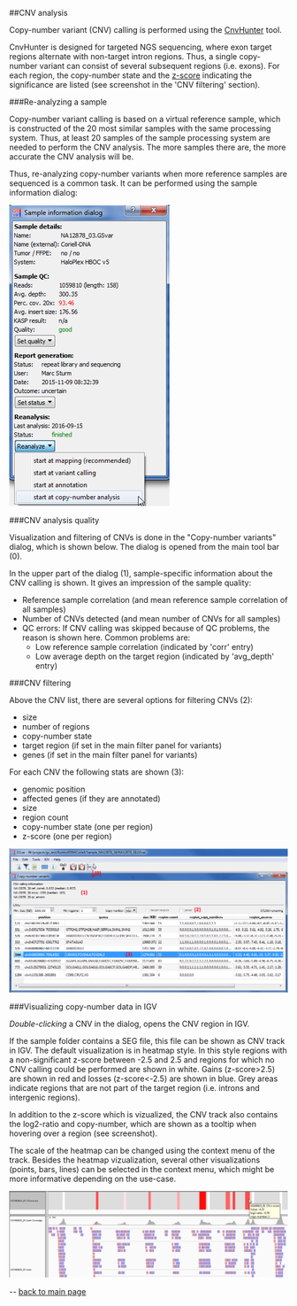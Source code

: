 ##CNV analysis

Copy-number variant (CNV) calling is performed using the [CnvHunter](https://github.com/imgag/ngs-bits/) tool.

CnvHunter is designed for targeted NGS sequencing, where exon target regions alternate with non-target intron regions. Thus, a single copy-number variant can consist of several subsequent regions (i.e. exons). For each region, the copy-number state and the [z-score](https://en.wikipedia.org/wiki/Standard_score) indicating the significance are listed (see screenshot in the 'CNV filtering' section).

###Re-analyzing a sample

Copy-number variant calling is based on a virtual reference sample, which is constructed of the 20 most similar samples with the same processing system. Thus, at least 20 samples of the sample processing system are needed to perform the CNV analysis. The more samples there are, the more accurate the CNV analysis will be.

Thus, re-analyzing copy-number variants when more reference samples are sequenced is a common task. It can be performed using the sample information dialog:

![alt text](cnv_reanalyze.png)

###CNV analysis quality

Visualization and filtering of CNVs is done in the "Copy-number variants" dialog, which is shown below.
The dialog is opened from the main tool bar (0). 

In the upper part of the dialog (1), sample-specific information about the CNV calling is shown. It gives an impression  of the sample quality:

* Reference sample correlation (and mean reference sample correlation of all samples)
* Number of CNVs detected (and mean number of CNVs for all samples)
* QC errors: If CNV calling was skipped because of QC problems, the reason is shown here. Common problems are:
	* Low reference sample correlation (indicated by 'corr' entry)
	* Low average depth on the target region (indicated by 'avg_depth' entry)

###CNV filtering

Above the CNV list, there are several options for filtering CNVs (2):

* size
* number of regions
* copy-number state
* target region (if set in the main filter panel for variants)
* genes (if set in the main filter panel for variants)

For each CNV the following stats are shown (3):

* genomic position
* affected genes (if they are annotated)
* size
* region count
* copy-number state (one per region)
* z-score (one per region)

![alt text](cnv_filtering.png)


###Visualizing copy-number data in IGV

*Double-clicking* a CNV in the dialog, opens the CNV region in IGV.

If the sample folder contains a SEG file, this file can be shown as CNV track in IGV. The default visualization is in heatmap style. In this style regions with a non-significant z-score between -2.5 and 2.5 and regions for which no CNV calling could be performed are shown in white. Gains (z-score>2.5) are shown in red and losses (z-score<-2.5) are shown in blue. Grey areas indicate regions that are not part of the target region (i.e. introns and intergenic regions).

In addition to the z-score which is vizualized, the CNV track also contains the log2-ratio and copy-number, which are shown as a tooltip when hovering over a region (see screenshot).

The scale of the heatmap can be changed using the context menu of the track. Besides the heatmap vizualization, several other visualizations (points, bars, lines) can be selected in the context menu, which might be more informative depending on the use-case.


![alt text](cnv_visualization.png)

--
[back to main page](index.md)









